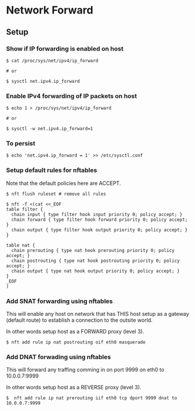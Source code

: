 # Network Forward

## Setup

### Show if IP forwarding is enabled on host

```
$ cat /proc/sys/net/ipv4/ip_forward

# or

$ sysctl net.ipv4.ip_forward
```

### Enable IPv4 forwarding of IP packets on host

```
$ echo 1 > /proc/sys/net/ipv4/ip_forward

# or

$ sysctl -w net.ipv4.ip_forward=1
```

### To persist

```
$ echo 'net.ipv4.ip_forward = 1' >> /etc/sysctl.conf
```

### Setup default rules for nftables

Note that the default policies here are ACCEPT.

```
$ nft flush ruleset # remove all rules

$ nft -f <(cat <<_EOF
table filter {
  chain input { type filter hook input priority 0; policy accept; }
  chain forward { type filter hook forward priority 0; policy accept; }
  chain output { type filter hook output priority 0; policy accept; }
}

table nat {
  chain prerouting { type nat hook prerouting priority 0; policy accept; }
  chain postrouting { type nat hook postrouting priority 0; policy accept; }
  chain output { type nat hook output priority 0; policy accept; }
}
_EOF
)
```

### Add SNAT forwarding using nftables

This will enable any host on network that has THIS host setup as a gateway (default route) to 
establish a connection to the outsite world.

In other words setup host as a FORWARD proxy (level 3).

```
$ nft add rule ip nat postrouting oif eth0 masquerade
```

### Add DNAT forwading using nftables

This will forward any traffing comming in on port 9999 on eth0 to 10.0.0.7:9999

In other words setup host as a REVERSE proxy (level 3).

```
$  nft add rule ip nat prerouting iif eth0 tcp dport 9999 dnat to 10.0.0.7:9999
```
